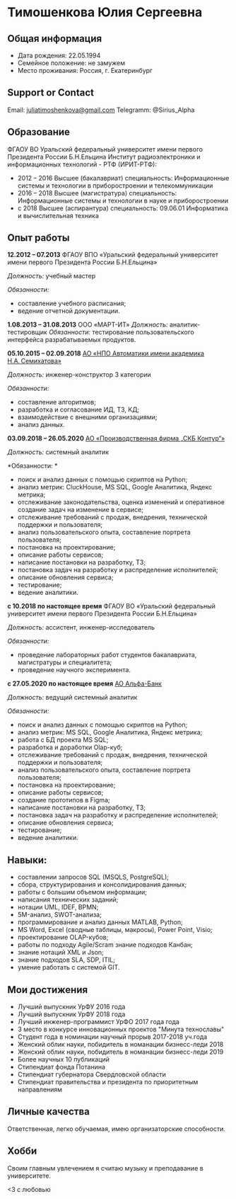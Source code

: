 # Тимошенкова Юлия Сергеевна

## Общая информация

* Дата рождения: 22.05.1994 
* Семейное положение: не замужем 
* Место проживания: Россия, г. Екатеринбург   

## Support or Contact

Email: 
[juliatimoshenkova@gmail.com](juliatimoshenkova@gmail.com)
Telegramm: @Sirius_Alpha

## Образование

ФГАОУ ВО Уральский федеральный университет имени первого Президента России Б.Н.Ельцина
Институт радиоэлектроники и информационных технологий - РТФ (ИРИТ-РТФ):
* 2012 – 2016 Высшее (бакалавриат) специальность: Информационные системы и технологии в приборостроении и телекоммуникации 
* 2016 – 2018 Высшее (магистратура) специальность: Информационные системы и технологии в науке и приборостроении 
* с 2018 Высшее (аспирантура) специальность: 09.06.01 Информатика и вычислительная техника 

## Опыт работы

**12.2012 – 07.2013** ФГАОУ ВПО «Уральский федеральный университет имени первого Президента России Б.Н.Ельцина» 

*Должность:* учебный мастер 

*Обязанности:*  
* составление учебного расписания; 
* ведение отчетной документации. 

**1.08.2013 – 31.08.2013**  ООО «МАРТ-ИТ» 
*Должность:* аналитик-тестировщик 
*Обязанности:* тестирование пользовательского интерфейса разрабатываемых продуктов. 

**05.10.2015 – 02.09.2018**  [АО «НПО Автоматики имени академика Н.А. Семихатова»](https://www.npoa.ru/)

*Должность:* инженер-конструктор 3 категории 

*Обязанности:*
* составление алгоритмов; 
* разработка и согласование ИД, ТЗ, КД; 
* взаимодействие с внешними организациями; 
* анализ данных. 

**03.09.2018 – 26.05.2020**  [АО «Производственная фирма „СКБ Контур“»](https://kontur.ru/)

*Должность:* системный аналитик 

*Обязанности: *
* поиск и анализ данных с помощью скриптов на Python; 
* анализ метрик: CluckHouse, MS SQL, Google Аналитика, Яндекс метрика; 
* отслеживание законодательства, оценка изменений и оперативное создание задач на изменение в сервисе; 
* отслеживание требований с продаж, внедрения, технической поддержки и пользователя; 
* анализ пользовательского опыта, составление портрета пользователя; 
* постановка на проектирование; 
* описание работы сервисов; 
* написание постановки на разработку, ТЗ;
* постановка задач на разработку и распределение исполнителей; 
* описание обновления сервиса; 
* тестирование; 
* ведение аналитики. 

**с 10.2018 по настоящее время** ФГАОУ ВО «Уральский федеральный университет имени первого Президента России Б.Н.Ельцина» 

*Должность:* ассистент, инженер-исследователь 

*Обязанности:* 
* проведение лабораторных работ студентов бакалавриата, магистратуры и специалитета; 
* проведение научного эксперимента. 

**с 27.05.2020 по настоящее время**  [АО Альфа-Банк](https://alfabank.ru/)

*Должность:* ведущий системный аналитик 

*Обязанности:*
* поиск и анализ данных с помощью скриптов на Python; 
* анализ метрик: MS SQL, Google Аналитика, Яндекс метрика; 
* работа с БД проекта MS SQL; 
* разработка и доработки Olap-куб; 
* отслеживание требований с продаж, внедрения, технической поддержки и пользователя; 
* анализ пользовательского опыта, составление портрета пользователя; 
* постановка на проектирование; 
* описание работы сервисов; 
* создание прототипов в Figma; 
* написание постановки на разработку, ТЗ; 
* постановка задач на разработку и распределение исполнителей; 
* описание обновления сервиса; 
* тестирование; 
* ведение аналитики. 

## Навыки: 

* составлении запросов SQL (MSQLS, PostgreSQL); 
* сбора, структурирования и консолидирования данных; 
* работы с большим объемом информации; 
* написания технических заданий; 
* нотации UML, IDEF, BPMN; 
* 5M-анализ, SWOT-анализа; 
* программирование и анализ данных MATLAB, Python; 
* MS Word, Excel (сводные таблицы, макросы), Power Point, Visio; 
* проектирование OLAP-кубов;  
* работы по подходу Agile/Scram знание подходов Канбан;  
* знание нотаций XML и Json;  
* знание подходов SLA, SDP, ITIL;  
* умение работать с системой GIT. 

## Мои достижения
* Лучший выпускник УрФУ 2016 года
* Лучший выпускник УрФУ 2018 года
* Лучший инженер-программист УрФО 2017 года года
* 3 место в конкурсе инновационных проектов "Минута технославы"
* Студент года в номинации научный прорыв 2017-2018 уч.года
* Женский облик науки, побидитель в номанации бизнесс-леди 2018
* Женский облик науки, побидитель в номанации бизнесс-леди 2019
* Более научных 10 публикаций
* Стипендиат фонда Потанина
* Стипендиат губернатора Свердловской области
* Стипендиат правительства и президента по приоритетным направлениям

## Личные качества

Ответственная, легко обучаемая, имею организаторские способности. 

## Хобби

Своим главным увлечением я считаю музыку и преподавание в университете.

<3 c любовью

